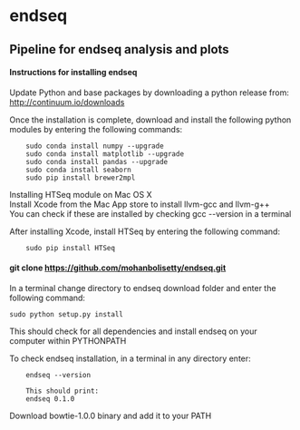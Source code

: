 endseq
======

## **Pipeline for endseq analysis and plots**

#### **Instructions for installing endseq**

Update Python and base packages by downloading a python release from:
http://continuum.io/downloads

Once the installation is complete, download and install the following python modules by entering the following 
commands:

		sudo conda install numpy --upgrade
		sudo conda install matplotlib --upgrade
		sudo conda install pandas --upgrade
		sudo conda install seaborn
		sudo pip install brewer2mpl
	
Installing HTSeq module on Mac OS X  
Install Xcode from the Mac App store to install llvm-gcc and llvm-g++  
You can check if these are installed by checking gcc --version in a terminal  

After installing Xcode, install HTSeq by entering the following command:
	
		sudo pip install HTSeq


#### **git clone https://github.com/mohanbolisetty/endseq.git**

In a terminal change directory to endseq download folder and enter the following command:

	sudo python setup.py install

This should check for all dependencies and install endseq on your computer within PYTHONPATH

To check endseq installation, in a terminal in any directory enter:
		
		endseq --version
		
		This should print:
		endseq 0.1.0

Download bowtie-1.0.0 binary and add it to your PATH

